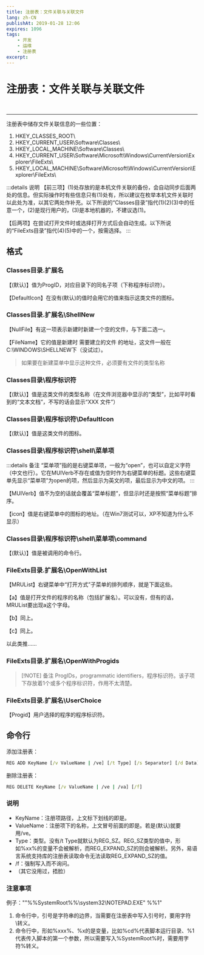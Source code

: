 ```yaml
---
title: 注册表：文件关联与关联文件
lang: zh-CN
publishAt: 2019-01-28 12:06
expires: 1096
tags:
    - 开发
    - 运维
    - 注册表
excerpt:
---
```


# 注册表：文件关联与关联文件

<RevisionInfo />

<hr style="margin-top: 48px"/>

注册表中储存文件关联信息的一些位置：

1. HKEY_CLASSES_ROOT\
2. HKEY_CURRENT_USER\Software\Classes\
3. HKEY_LOCAL_MACHINE\Software\Classes\
4. HKEY_CURRENT_USER\Software\Microsoft\Windows\CurrentVersion\Explorer\FileExts\
5. HKEY_LOCAL_MACHINE\Software\Microsoft\Windows\CurrentVersion\Explorer\FileExts\

:::details 说明
【前三项】(1)处存放的是本机文件关联的备份，会自动同步后面两处的信息。但实际操作时有些信息只有(1)处有，所以建议在枚举本机文件关联时以此处为准，以其它两处作补充。以下所说的“Classes目录”指代(1)(2)(3)中的任意一个，(2)是现行用户的，(3)是本地机器的，不建议选(1)。

【后两项】在尝试打开文件时或选择打开方式后会自动生成。以下所说的“FileExts目录”指代(4)(5)中的一个，按需选择。
:::

## 格式

### Classes目录\.扩展名

【(默认)】值为ProgID，对应目录下的同名子项（下称程序标识符）。

【DefaultIcon】在没有(默认)的值时会用它的值来指示这类文件的图标。

### Classes目录\.扩展名\ShellNew

【NullFile】有这一项表示新建时新建一个空的文件，与下面二选一。

【FileName】它的值是新建时 需要建立的文件 的地址，这文件一般在C:\WINDOWS\SHELLNEW下（没试过）。

> 如果要在新建菜单中显示这种文件，必须要有文件的类型名称

### Classes目录\程序标识符

【(默认)】值是这类文件的类型名称（在文件浏览器中显示的“类型”，比如平时看到的“文本文档”，不写的话会显示“XXX 文件”）

### Classes目录\程序标识符\DefaultIcon

【(默认)】值是这类文件的图标。

### Classes目录\程序标识符\shell\菜单项

:::details 备注
“菜单项”指的是右键菜单项，一般为“open”，也可以自定义字符（中文也行）。它在MUIVerb不存在或值为空时作为右键菜单的标题。这些右键菜单先显示“菜单项”为open的项，然后显示为英文的项，最后显示为中文的项。
:::

【MUIVerb】值不为空的话就会覆盖“菜单标题”，但显示时还是按照“菜单标题”排序。

【icon】值是右键菜单中的图标的地址。（在Win7测试可以，XP不知道为什么不显示）

### Classes目录\程序标识符\shell\菜单项\command

【(默认)】值是被调用的命令行。

### FileExts目录\.扩展名\OpenWithList

【MRUList】右键菜单中“打开方式”子菜单的排列顺序，就是下面这些。

【a】值是打开文件的程序的名称（包括扩展名）。可以没有，但有的话，MRUList要出现a这个字母。

【b】同上。

【c】同上。

以此类推……

### FileExts目录\.扩展名\OpenWithProgids

> [!NOTE] 备注
> ProgIDs，programmatic identifiers，程序标识符。该子项下存放着1个或多个程序标识符，作用不太清楚。

### FileExts目录\.扩展名\UserChoice

【Progid】用户选择的程序的程序标识符。

## 命令行

添加注册表：

```bat
REG ADD KeyName [/v ValueName | /ve] [/t Type] [/s Separator] [/d Data] [/f]
```

删除注册表：

```bat
REG DELETE KeyName [/v ValueName | /ve | /va] [/f]
```

### 说明

- KeyName：注册项路径，上文标下划线的即是。
- ValueName：注册项下的名称，上文冒号前面的即是。若是(默认)就要用/ve。
- Type：类型。没有/t Type就默认为REG_SZ。REG_SZ类型的值中，形如%xx%的变量不会被解析，而REG_EXPAND_SZ的则会被解析。另外，易语言系统支持库的注册表读取命令无法读取REG_EXPAND_SZ的值。
- /f：强制写入而不询问。
- （其它没用过，捂脸）

### 注意事项

例子："\"%%SystemRoot%%\system32\NOTEPAD.EXE\" %%1"

1. 命令行中，引号是字符串的边界，当需要在注册表中写入引号时，要用字符\转义。
2. 命令行中，形如%xxx%、%x的是变量，比如%cd%代表脚本运行目录、%1代表传入脚本的第一个参数，所以需要写入%SystemRoot%时，需要用字符%转义。
